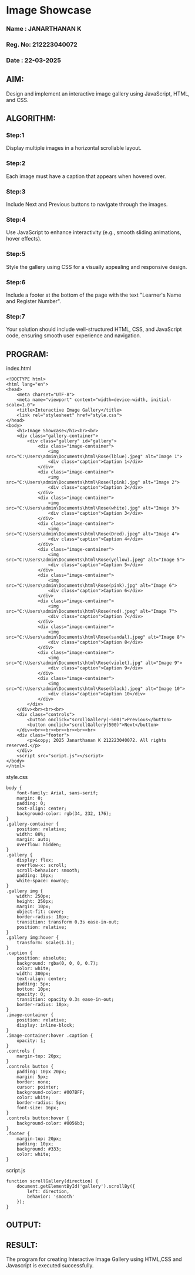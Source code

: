 # Image Showcase

### Name : JANARTHANAN K
### Reg. No: 212223040072
### Date : 22-03-2025

## AIM:

Design and implement an interactive image gallery using JavaScript, HTML, and CSS. 

## ALGORITHM:

### Step:1
Display multiple images in a horizontal scrollable layout.
### Step:2
Each image must have a caption that appears when hovered over.
### Step:3
Include Next and Previous buttons to navigate through the images.
### Step:4
Use JavaScript to enhance interactivity (e.g., smooth sliding animations, hover effects).
### Step:5
Style the gallery using CSS for a visually appealing and responsive design.
### Step:6
Include a footer at the bottom of the page with the text "Learner's Name and Register Number".
### Step:7
Your solution should include well-structured HTML, CSS, and JavaScript code, ensuring smooth user experience and navigation.


## PROGRAM:

index.html

```
<!DOCTYPE html>
<html lang="en">
<head>
    <meta charset="UTF-8">
    <meta name="viewport" content="width=device-width, initial-scale=1.0">
    <title>Interactive Image Gallery</title>
    <link rel="stylesheet" href="style.css">
</head>
<body>
    <h1>Image Showcase</h1><br><br>
    <div class="gallery-container">
        <div class="gallery" id="gallery">
            <div class="image-container">
                <img src="C:\Users\admin\Documents\html\Rose(lblue).jpeg" alt="Image 1">
                <div class="caption">Caption 1</div>
            </div>
            <div class="image-container">
                <img src="C:\Users\admin\Documents\html\Rose(lpink).jpg" alt="Image 2">
                <div class="caption">Caption 2</div>
            </div>
            <div class="image-container">
                <img src="C:\Users\admin\Documents\html\Rose(white).jpg" alt="Image 3">
                <div class="caption">Caption 3</div>
            </div>
            <div class="image-container">
                <img src="C:\Users\admin\Documents\html\Rose(Dred).jpeg" alt="Image 4">
                <div class="caption">Caption 4</div>
            </div>
            <div class="image-container">
                <img src="C:\Users\admin\Documents\html\Rose(yellow).jpeg" alt="Image 5">
                <div class="caption">Caption 5</div>
            </div>
            <div class="image-container">
                <img src="C:\Users\admin\Documents\html\Rose(pink).jpg" alt="Image 6">
                <div class="caption">Caption 6</div>
            </div>
            <div class="image-container">
                <img src="C:\Users\admin\Documents\html\Rose(red).jpeg" alt="Image 7">
                <div class="caption">Caption 7</div>
            </div>
            <div class="image-container">
                <img src="C:\Users\admin\Documents\html\Rose(sandal).jpeg" alt="Image 8">
                <div class="caption">Caption 8</div>
            </div>
            <div class="image-container">
                <img src="C:\Users\admin\Documents\html\Rose(violet).jpg" alt="Image 9">
                <div class="caption">Caption 9</div>
            </div>
            <div class="image-container">
                <img src="C:\Users\admin\Documents\html\Rose(black).jpeg" alt="Image 10">
                <div class="caption">Caption 10</div>
            </div>
        </div>
    </div><br><br><br>
    <div class="controls">
        <button onclick="scrollGallery(-500)">Previous</button>
        <button onclick="scrollGallery(500)">Next</button>
    </div><br><br><br><br><br><br>
    <div class="footer">
        <p>&copy; 2025 Janarthanan K 212223040072. All rights reserved.</p>
    </div>
    <script src="script.js"></script>
</body>
</html>
```

style.css
```
body {
    font-family: Arial, sans-serif;
    margin: 0;
    padding: 0;
    text-align: center;
    background-color: rgb(34, 232, 176);
}
.gallery-container {
    position: relative;
    width: 80%;
    margin: auto;
    overflow: hidden;
}
.gallery {
    display: flex;
    overflow-x: scroll;
    scroll-behavior: smooth;
    padding: 10px;
    white-space: nowrap;
}
.gallery img {
    width: 250px;
    height: 250px;
    margin: 10px;
    object-fit: cover;
    border-radius: 10px;
    transition: transform 0.3s ease-in-out;
    position: relative;
}
.gallery img:hover {
    transform: scale(1.1);
}
.caption {
    position: absolute;
    background: rgba(0, 0, 0, 0.7);
    color: white;
    width: 300px;
    text-align: center;
    padding: 5px;
    bottom: 10px;
    opacity: 0;
    transition: opacity 0.3s ease-in-out;
    border-radius: 10px;
}
.image-container {
    position: relative;
    display: inline-block;
}
.image-container:hover .caption {
    opacity: 1;
}
.controls {
    margin-top: 20px;
}
.controls button {
    padding: 10px 20px;
    margin: 5px;
    border: none;
    cursor: pointer;
    background-color: #007BFF;
    color: white;
    border-radius: 5px;
    font-size: 16px;
}
.controls button:hover {
    background-color: #0056b3;
}
.footer {
    margin-top: 20px;
    padding: 10px;
    background: #333;
    color: white;
}
```

script.js
```
function scrollGallery(direction) {
    document.getElementById('gallery').scrollBy({
        left: direction,
        behavior: 'smooth'
    });
}
```

## OUTPUT:

## RESULT:

The program for creating Interactive Image Gallery using HTML,CSS and Javascript is executed successfully.
